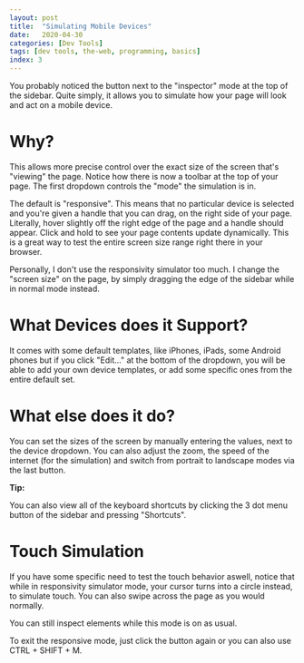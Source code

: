 ```yaml
---
layout: post
title:  "Simulating Mobile Devices"
date:   2020-04-30
categories: [Dev Tools]
tags: [dev tools, the-web, programming, basics]
index: 3
---
```


You probably noticed the button next to the "inspector" mode at the top of the sidebar. Quite simply, it allows you to simulate how your page will look and act on a mobile device.

# Why?

This allows more precise control over the exact size of the screen that's "viewing" the page. Notice how there is now a toolbar at the top of your page. The first dropdown controls the "mode" the simulation is in. 

The default is "responsive". This means that no particular device is selected and you're given a handle that you can drag, on the right side of your page. Literally, hover slightly off the right edge of the page and a handle should appear. Click and hold to see your page contents update dynamically. This is a great way to test the entire screen size range right there in your browser.

Personally, I don't use the responsivity simulator too much. I change the "screen size" on the page, by simply dragging the edge of the sidebar while in normal mode instead.

# What Devices does it Support?

It comes with some default templates, like iPhones, iPads, some Android phones but if you click "Edit..." at the bottom of the dropdown, you will be able to add your own device templates, or add some specific ones from the entire default set.

# What else does it do?

You can set the sizes of the screen by manually entering the values, next to the device dropdown. You can also adjust the zoom, the speed of the internet (for the simulation) and switch from portrait to landscape modes via the last button. 

**Tip:**

You can also view all of the keyboard shortcuts by clicking the 3 dot menu button of the sidebar and pressing "Shortcuts".

# Touch Simulation

If you have some specific need to test the touch behavior aswell, notice that while in responsivity simulator mode, your cursor turns into a circle instead, to simulate touch. You can also swipe across the page as you would normally. 

You can still inspect elements while this mode is on as usual.

To exit the responsive mode, just click the button again or you can also use CTRL + SHIFT + M.
